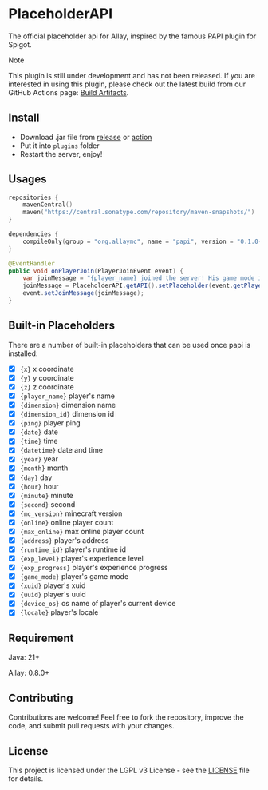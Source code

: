 # PlaceholderAPI

The official placeholder api for Allay, inspired by the famous PAPI plugin for Spigot.

> [!NOTE]
> This plugin is still under development and has not been released. If you are interested in using this plugin,
> please check out the latest build from our GitHub Actions
> page: [Build Artifacts](https://github.com/AllayMC/PlaceholderAPI/actions/workflows/gradle.yml).

## Install

- Download .jar file from [release](https://github.com/AllayMC/PlaceholderAPI/releases) or [action](https://github.com/AllayMC/PlaceholderAPI/actions/workflows/gradle.yml)
- Put it into `plugins` folder
- Restart the server, enjoy!

## Usages

```kts
repositories {
    mavenCentral()
    maven("https://central.sonatype.com/repository/maven-snapshots/")
}

dependencies {
    compileOnly(group = "org.allaymc", name = "papi", version = "0.1.0-SNAPSHOT")
}
```

```java
@EventHandler
public void onPlayerJoin(PlayerJoinEvent event) {
    var joinMessage = "{player_name} joined the server! His game mode is {game_type}";
    joinMessage = PlaceholderAPI.getAPI().setPlaceholder(event.getPlayer(), joinMessage);
    event.setJoinMessage(joinMessage);
}
```

## Built-in Placeholders

There are a number of built-in placeholders that can be used once papi is installed:

- [x] `{x}` x coordinate
- [x] `{y}` y coordinate
- [x] `{z}` z coordinate
- [x] `{player_name}` player's name
- [x] `{dimension}` dimension name
- [x] `{dimension_id}` dimension id
- [x] `{ping}` player ping
- [x] `{date}` date
- [x] `{time}` time
- [x] `{datetime}` date and time
- [x] `{year}` year
- [x] `{month}` month
- [x] `{day}` day
- [x] `{hour}` hour
- [x] `{minute}` minute
- [x] `{second}` second
- [x] `{mc_version}` minecraft version
- [x] `{online}` online player count
- [x] `{max_online}` max online player count
- [x] `{address}` player's address
- [x] `{runtime_id}` player's runtime id
- [x] `{exp_level}` player's experience level
- [x] `{exp_progress}` player's experience progress
- [x] `{game_mode}` player's game mode
- [x] `{xuid}` player's xuid
- [x] `{uuid}` player's uuid
- [x] `{device_os}` os name of player's current device
- [x] `{locale}` player's locale

## Requirement

Java: 21+

Allay: 0.8.0+

## Contributing

Contributions are welcome! Feel free to fork the repository, improve the code, and submit pull requests with your
changes.

## License

This project is licensed under the LGPL v3 License - see the [LICENSE](LICENSE) file for details.